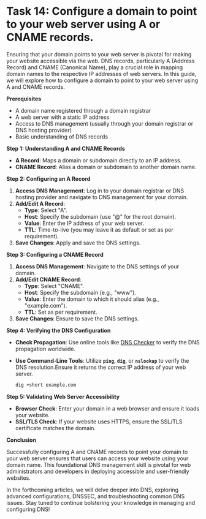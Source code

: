 # Task 14: Configure a domain to point to your web server using A or CNAME records.

Ensuring that your domain points to your web server is pivotal for making your website accessible via the web. DNS records, particularly A (Address Record) and CNAME (Canonical Name), play a crucial role in mapping domain names to the respective IP addresses of web servers. In this guide, we will explore how to configure a domain to point to your web server using A and CNAME records.

**Prerequisites**

- A domain name registered through a domain registrar
- A web server with a static IP address
- Access to DNS management (usually through your domain registrar or DNS hosting provider)
- Basic understanding of DNS records

**Step 1: Understanding A and CNAME Records**

- **A Record**: Maps a domain or subdomain directly to an IP address.
- **CNAME Record**: Alias a domain or subdomain to another domain name.

**Step 2: Configuring an A Record**

1. **Access DNS Management**: Log in to your domain registrar or DNS hosting provider and navigate to DNS management for your domain.
2. **Add/Edit A Record**:
    - **Type**: Select "A".
    - **Host**: Specify the subdomain (use "@" for the root domain).
    - **Value**: Enter the IP address of your web server.
    - **TTL**: Time-to-live (you may leave it as default or set as per requirement).
3. **Save Changes**: Apply and save the DNS settings.

**Step 3: Configuring a CNAME Record**

1. **Access DNS Management**: Navigate to the DNS settings of your domain.
2. **Add/Edit CNAME Record**:
    - **Type**: Select "CNAME".
    - **Host**: Specify the subdomain (e.g., "www").
    - **Value**: Enter the domain to which it should alias (e.g., "example.com").
    - **TTL**: Set as per requirement.
3. **Save Changes**: Ensure to save the DNS settings.

**Step 4: Verifying the DNS Configuration**

- **Check Propagation**: Use online tools like [DNS Checker](https://dnschecker.org/) to verify the DNS propagation worldwide.
- **Use Command-Line Tools**: Utilize **`ping`**, **`dig`**, or **`nslookup`** to verify the DNS resolution.Ensure it returns the correct IP address of your web server.
    
    ```bash
    dig +short example.com
    ```
    

**Step 5: Validating Web Server Accessibility**

- **Browser Check**: Enter your domain in a web browser and ensure it loads your website.
- **SSL/TLS Check**: If your website uses HTTPS, ensure the SSL/TLS certificate matches the domain.

**Conclusion**

Successfully configuring A and CNAME records to point your domain to your web server ensures that users can access your website using your domain name. This foundational DNS management skill is pivotal for web administrators and developers in deploying accessible and user-friendly websites.

In the forthcoming articles, we will delve deeper into DNS, exploring advanced configurations, DNSSEC, and troubleshooting common DNS issues. Stay tuned to continue bolstering your knowledge in managing and configuring DNS!